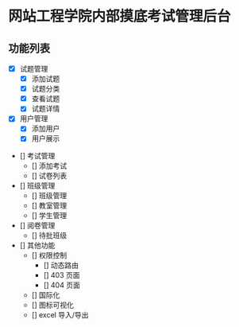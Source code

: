 # 网站工程学院内部摸底考试管理后台

## 功能列表

- [x] 试题管理
  - [x] 添加试题
  - [x] 试题分类
  - [x] 查看试题
  - [x] 试题详情
- [x] 用户管理
  - [x] 添加用户
  - [x] 用户展示
- [] 考试管理
  - [] 添加考试
  - [] 试卷列表
- [] 班级管理
  - [] 班级管理
  - [] 教室管理
  - [] 学生管理
- [] 阅卷管理
  - [] 待批班级
- [] 其他功能
  - [] 权限控制
    - [] 动态路由
    - [] 403 页面
    - [] 404 页面
  - [] 国际化
  - [] 图标可视化
  - [] excel 导入/导出
